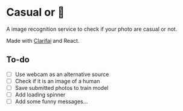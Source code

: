 # Casual or 👔

A image recognition service to check if your photo are casual or not.

Made with [Clarifai](https://clarifai.com/) and React.

## To-do
- [ ] Use webcam as an alternative source
- [ ] Check if it is an image of a human
- [ ] Save submitted photos to train model
- [ ] Add loading spinner
- [ ] Add some funny messages...
